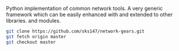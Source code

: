 Python implementation of common network tools. A very generic framework which can be easily enhanced with and extended to other libraries. and modules.

```bash
git clone https://github.com/sks147/network-gears.git
git fetch origin master
git checkout master
```
